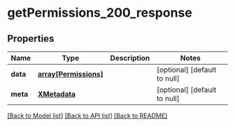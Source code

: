 # getPermissions_200_response

## Properties
Name | Type | Description | Notes
------------ | ------------- | ------------- | -------------
**data** | [**array[Permissions]**](Permissions.md) |  | [optional] [default to null]
**meta** | [**XMetadata**](XMetadata.md) |  | [optional] [default to null]

[[Back to Model list]](../README.md#documentation-for-models) [[Back to API list]](../README.md#documentation-for-api-endpoints) [[Back to README]](../README.md)


